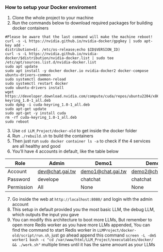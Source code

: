 ### How to setup your Docker enviroment
1. Clone the whole project to your machine
2. Run the commands below to download required packages for building docker containers

```shell
#Please be aware that the last command will make the machine reboot!
curl -s -L https://nvidia.github.io/nvidia-docker/gpgkey | sudo apt-key add -
distribution=$(. /etc/os-release;echo $ID$VERSION_ID)
curl -s -L https://nvidia.github.io/nvidia-docker/$distribution/nvidia-docker.list | sudo tee /etc/apt/sources.list.d/nvidia-docker.list
sudo apt update
sudo apt install -y docker docker.io nvidia-docker2 docker-compose ubuntu-drivers-common
sudo systemctl daemon-reload
sudo systemctl restart docker
sudo ubuntu-drivers install
wget https://developer.download.nvidia.com/compute/cuda/repos/ubuntu2204/x86_64/cuda-keyring_1.0-1_all.deb
sudo dpkg -i cuda-keyring_1.0-1_all.deb
sudo apt-get update
sudo apt-get -y install cuda
rm -rf cuda-keyring_1.0-1_all.deb
sudo reboot
```
3. Use `cd LLM_Project/docker-old` to get inside the docker folder
4. Run `./rebuild.sh` to build the containers
5. Then just run `sudo docker container ls -a` to check if the 4 services are all healthy and good
6. You'll have 4 accounts in default, like the table below

Role | Admin | Demo1 | Demo2 | Demo3
--- | --- | --- | --- | --- 
Account | dev@chat.gai.tw | demo1@chat.gai.tw | demo2@chat.gai.tw | demo3@chat.gai.tw 
Password | develope | chatchat | chatchat | chatchat 
Permission | All | None | None | None 
7. Go inside the web at `http://localhost:8080/` and login with the admin account
8. This setup in default provided you the most basic LLM, the debug LLM, which outputs the input you gave
9. You can modify this architecture to boot more LLMs, But remember to open more Redis worker as you have more LLMs appended, You can find the command to start Redis worker in `LLMProject/docker-old/script/run.sh`, just go ahead append this command `screen -L -dmS worker1 bash -c "cd /var/www/html/LLM_Project/executables/docker/ && ./work.sh"` multiple times until it has the same amount as your LLMs